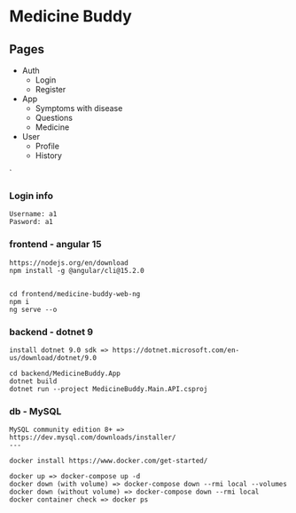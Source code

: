 # Medicine Buddy

## Pages
- Auth
  - Login
  - Register
- App
  - Symptoms with disease
  - Questions
  - Medicine
- User
  - Profile
  - History

`

### Login info
```
Username: a1
Pasword: a1
```

### frontend - angular 15
```
https://nodejs.org/en/download
npm install -g @angular/cli@15.2.0


cd frontend/medicine-buddy-web-ng
npm i
ng serve --o
```

### backend - dotnet 9
```
install dotnet 9.0 sdk => https://dotnet.microsoft.com/en-us/download/dotnet/9.0

cd backend/MedicineBuddy.App
dotnet build
dotnet run --project MedicineBuddy.Main.API.csproj
```

### db - MySQL
```
MySQL community edition 8+ => https://dev.mysql.com/downloads/installer/
---

docker install https://www.docker.com/get-started/

docker up => docker-compose up -d
docker down (with volume) => docker-compose down --rmi local --volumes
docker down (without volume) => docker-compose down --rmi local
docker container check => docker ps
```